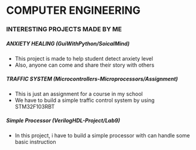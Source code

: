 # COMPUTER ENGINEERING
### INTERESTING PROJECTS MADE BY ME
##### ANXIETY HEALING (GuiWithPython/SoicalMind)
- This project is made to help student detect anxiety level
- Also, anyone can come and share their story with others
##### TRAFFIC SYSTEM (Microcontrollers-Microprocessors/Assignment)
- This is just an assignment for a course in my school
- We have to build a simple traffic control system by using STM32F103RBT
##### Simple Processor (VerilogHDL-Project/Lab9)
- In this project, i have to build a simple processor with can handle some basic instruction
